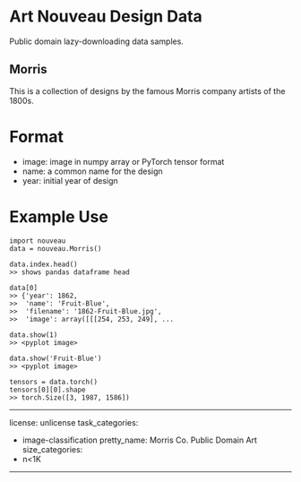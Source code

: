 
# Art Nouveau Design Data

Public domain lazy-downloading data samples.

## Morris

This is a collection of designs by the famous Morris company artists of the 1800s.

# Format

 - image: image in numpy array or PyTorch tensor format
 - name: a common name for the design
 - year: initial year of design

# Example Use

    import nouveau
    data = nouveau.Morris()
    
    data.index.head()
    >> shows pandas dataframe head
    
    data[0]
    >> {'year': 1862,
    >>  'name': 'Fruit-Blue',
    >>  'filename': '1862-Fruit-Blue.jpg',
    >>  'image': array([[[254, 253, 249], ...
    
    data.show(1)
    >> <pyplot image>
    
    data.show('Fruit-Blue')
    >> <pyplot image>
    
    tensors = data.torch()
    tensors[0][0].shape
    >> torch.Size([3, 1987, 1586])


---
license: unlicense
task_categories:
- image-classification
pretty_name: Morris Co. Public Domain Art
size_categories:
- n<1K
---
